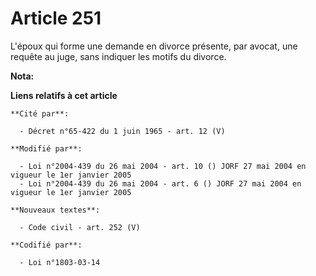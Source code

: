 # Article 251

L'époux qui forme une demande en divorce présente, par avocat, une requête au juge, sans indiquer les motifs du divorce.

**Nota:**



**Liens relatifs à cet article**

	**Cité par**:

	  - Décret n°65-422 du 1 juin 1965 - art. 12 (V)

	**Modifié par**:

	  - Loi n°2004-439 du 26 mai 2004 - art. 10 () JORF 27 mai 2004 en vigueur le 1er janvier 2005
	  - Loi n°2004-439 du 26 mai 2004 - art. 6 () JORF 27 mai 2004 en vigueur le 1er janvier 2005

	**Nouveaux textes**:

	  - Code civil - art. 252 (V)

	**Codifié par**:

	  - Loi n°1803-03-14
